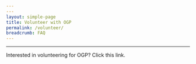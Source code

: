 ```yaml
---
---
layout: simple-page
title: Volunteer with OGP
permalink: /volunteer/
breadcrumb: FAQ
---
```

---
Interested in volunteering for OGP? Click this link. 
